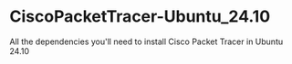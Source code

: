 # CiscoPacketTracer-Ubuntu_24.10
All the dependencies you'll need to install Cisco Packet Tracer in Ubuntu 24.10
